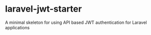 # laravel-jwt-starter
A minimal skeleton for using API based JWT authentication for Laravel applications
